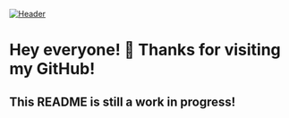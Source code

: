 [![Header](https://raw.githubusercontent.com/maxheyn/maxheyn/master/header.png "Header")](https://maxheyn.github.io/)

# Hey everyone! 👋 Thanks for visiting my GitHub!

## This README is still a work in progress!
<!--

Here are some ideas to get you started:

- 🔭 I’m currently working on ...
- 🌱 I’m currently learning ...
- 👯 I’m looking to collaborate on ...
- 🤔 I’m looking for help with ...
- 💬 Ask me about ...
- 📫 How to reach me: ...
- 😄 Pronouns: ...
- ⚡ Fun fact: ...
-->
